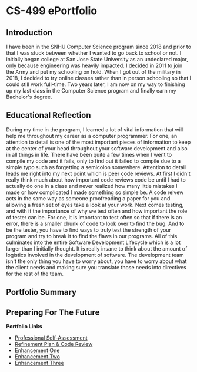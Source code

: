 # CS-499 ePortfolio

## Introduction

I have been in the SNHU Computer Science program since 2018 and prior to that I was stuck between whether I wanted to go back to school or not. I initially began college at San Jose State University as an undeclared major, only because engineering was heavily impacted. I decided in 2011 to join the Army and put my schooling on hold. When I got out of the military in 2018, I decided to try online classes rather than in person schooling so that I could still work full-time. Two years later, I am now on my way to finishing up my last class in the Computer Science program and finally earn my Bachelor's degree.

## Educational Reflection

During my time in the program, I learned a lot of vital information that will help me throughout my career as a computer programmer. For one, an attention to detail is one of the most important pieces of information to keep at the center of your head throughout your software development and also in all things in life. There have been quite a few times when I went to compile my code and it fails, only to find out it failed to compile due to a simple typo such as forgetting a semicolon somewhere. Attention to detail leads me right into my next point which is peer code reviews. At first I didn't really think much about how important code reviews code be until I had to actually do one in a class and never realized how many little mistakes I made or how complicated I made something so simple be. A code reivew acts in the same way as someone proofreading a paper for you and allowing a fresh set of eyes take a look at your work. Next comes testing, and with it the importance of why we test often and how important the role of tester can be. For one, it is important to test often so that if there is an error, there is a smaller chunk of code to look over to find the bug. And to be the tester, you have to find ways to truly test the strength of your program and try to break it to find the flaws in our programs. All of this culminates into the entire Software Development Lifecycle which is a lot larger than I initially thought. It is really insane to think about the amount of logistics involved in the development of software. The development team isn't the only thing you have to worry about, you have to worry about what the client needs and making sure you translate those needs into directives for the rest of the team.

## Portfolio Summary


## Preparing For The Future


**Portfolio Links**<br>
* [Professional Self-Assessment](https://rdiaz053.github.io/CS-499/index.html)<br>
* [Refinement Plan & Code Review](https://rdiaz053.github.io/CS-499/CodeReview.html)<br>
* [Enhancement One](https://rdiaz053.github.io/CS-499/EnhancementOne.html)<br>
* [Enhancement Two](https://rdiaz053.github.io/CS-499/EnhancementTwo.html)<br>
* [Enhancement Three](https://rdiaz053.github.io/CS-499/EnhancementThree.html)

